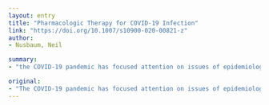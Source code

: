 ```yaml
---
layout: entry
title: "Pharmacologic Therapy for COVID-19 Infection"
link: "https://doi.org/10.1007/s10900-020-00821-z"
author:
- Nusbaum, Neil

summary:
- "the COVID-19 pandemic has focused attention on issues of epidemiology, public health, and vaccine design. I submit that attention to pharmacologic therapy needs similar emphasis. Identifying existing medications that can be repurposed to treat COVID-19 patients needs similar focus. The COVD-19 Pandemic is focused on issues such as epidemiology and public health. It's also focused on vaccine design and the use of existing medications. CoVid-19 has focused on topics such as vaccine design, epidemiology of the pandemie focused attention to the COVIDED-19. He says."

original:
- "The COVID-19 pandemic has focused attention on issues of epidemiology, public health, and vaccine design. I submit that attention to COVID-19 pharmacologic therapy needs similar emphasis, including identifying any existing medications that can be repurposed to treat COVID-19 patients."
---
```



